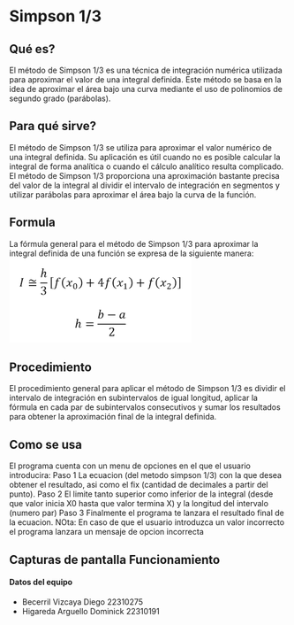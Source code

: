 # Simpson 1/3 #

## Qué es? ##
El método de Simpson 1/3 es una técnica de integración numérica utilizada para aproximar el valor de una integral definida. Este método se basa en la idea de aproximar el área bajo una curva mediante el uso de polinomios de segundo grado (parábolas).

## Para qué sirve? ##
El método de Simpson 1/3 se utiliza para aproximar el valor numérico de una integral definida. Su aplicación es útil cuando no es posible calcular la integral de forma analítica o cuando el cálculo analítico resulta complicado. El método de Simpson 1/3 proporciona una aproximación bastante precisa del valor de la integral al dividir el intervalo de integración en segmentos y utilizar parábolas para aproximar el área bajo la curva de la función.

## Formula ##
La fórmula general para el método de Simpson 1/3 para aproximar la integral definida de una función se expresa de la siguiente manera:   
![simpson-1-3.png](/Images/fSimpson.png) 

## Procedimiento ##
El procedimiento general para aplicar el método de Simpson 1/3 es dividir el intervalo de integración en subintervalos de igual longitud, aplicar la fórmula en cada par de subintervalos consecutivos y sumar los resultados para obtener la aproximación final de la integral definida.

## Como se usa ##
El programa cuenta con un menu de opciones en el que el usuario introducira: 
Paso 1
La ecuacion (del metodo simpson 1/3) con la que desea obtener el resultado, asi como el fix (cantidad de decimales a partir del punto).
Paso 2
El limite tanto superior como inferior de la integral (desde que valor inicia X0 hasta que valor termina X) y la longitud del intervalo (numero par)
Paso 3
Finalmente el programa te lanzara el resultado final de la ecuacion.
NOta: En caso de que el usuario introduzca un valor incorrecto el programa lanzara un mensaje de opcion incorrecta

## Capturas de pantalla Funcionamiento ##

#### Datos del equipo ####
- Becerril Vizcaya Diego 22310275
- Higareda Arguello Dominick 22310191